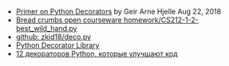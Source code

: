 - [Primer on Python Decorators](https://realpython.com/primer-on-python-decorators/) by Geir Arne Hjelle  Aug 22, 2018 
- [Bread crumbs open courseware homework/CS212-1-2-best_wild_hand.py](https://github.com/russkel/opencourseware_homework/blob/master/CS212-1-2-best_wild_hand.py)
- [github: zkid18/deco.py](https://gist.github.com/zkid18/013aab9d796561a3997fbec77ae6990a)
- [Python Decorator Library](https://wiki.python.org/moin/PythonDecoratorLibrary)
- [12 декораторов Python, которые улучшают код](https://nuancesprog.ru/p/17759/)
